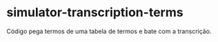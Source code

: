 # simulator-transcription-terms

Código pega termos de uma tabela de termos e bate com a transcrição. 
